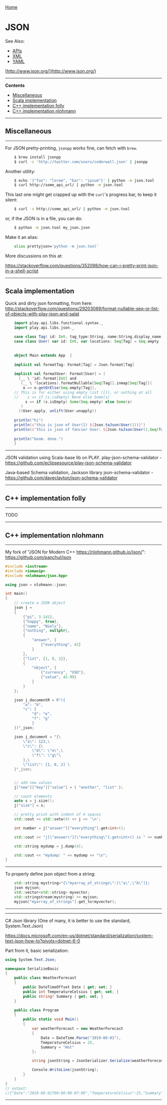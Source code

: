 [Home](Readme.md)
# JSON

See Also:

  - [APIs](APIs.md)
  - [XML](XML.md)
  - [YAML](YAML.md)

[http://www.json.org/](http://www.json.org/)

---

**Contents**

- [Miscellaneous](JSON.md#miscellaneous)
- [Scala implementation](JSON.md#Scala-implementation)
- [C++ implementation folly](JSON.md#c-implementation-folly)
- [C++ implementation nlohmann](JSON.md#c-implementation-nlohmann)

---

## Miscellaneous

---

For JSON pretty-printing, `jsonpp` works fine, can fetch with `brew`.

```bash
    $ brew install jsonpp
    $ curl -s 'http://twitter.com/users/coderwall.json' | jsonpp
```

Another utility:

```bash
    $ echo '{"foo": "lorem", "bar": "ipsum"}' | python -m json.tool
    $ curl http://some_api_url/ | python -m json.tool
```
   
This last one might get crapped up with the `curl`'s progress bar, to keep it silent:
    
```bash
    $ curl -s http://some_api_url/ | python -m json.tool
```

or, if the JSON is in a file, you can do:

```bash
    $ python -m json.tool my_json.json
```

Make it an alias:

```bash
    alias prettyjson='python -m json.tool'
```

More discussions on this at:

https://stackoverflow.com/questions/352098/how-can-i-pretty-print-json-in-a-shell-script

---

## Scala implementation

Quick and dirty json formatting, from here:
http://stackoverflow.com/questions/29203069/format-nullable-seq-or-list-of-objects-with-play-json-and-salat

```Scala
    import play.api.libs.functional.syntax._
    import play.api.libs.json._
    
    case class Tag( id: Int, tag_type:String, name:String,display_name:String)
    case class User( var id: Int, var locations: Seq[Tag] = Seq.empty )
    
    
    object Main extends App  {
    
    implicit val formatTag: Format[Tag] = Json.format[Tag]
    
    implicit val formatUser: Format[User] = (
      (__ \ 'id).format[Int] and
       (__ \ 'locations).formatNullable[Seq[Tag]].inmap[Seq[Tag]](
        o => o.getOrElse(Seq.empty[Tag]),
    // This is for either using empty list ([]), or nothing at all   
    //    s => if (s.isEmpty) None else Some(s)
         s => if (s.isEmpty) Some(Seq.empty) else Some(s)
       )
      )(User.apply, unlift(User.unapply))
    
    println("hi")
    println(s"this is json of User(1) ${Json.toJson(User(1))}")
    println(s"this is json of fancier User: ${Json.toJson(User(1,Seq(Tag(12,"lalal","name","displaynamee"))))}")
    
    println("boom. done.")
    }
```

---

JSON validation using Scala-base lib on PLAY.
play-json-schema-validator - https://github.com/eclipsesource/play-json-schema-validator
 
Java-based Schema validation, Jackson library 
json-schema-validator - https://github.com/daveclayton/json-schema-validator

---

## C++ implementation folly

---


TODO


---

## C++ implementation nlohmann

---

My fork of "JSON for Modern C++ https://nlohmann.github.io/json/":
https://github.com/panchul/json

```C++
#include <iostream>
#include <iomanip>
#include <nlohmann/json.hpp>

using json = nlohmann::json;

int main()
{
    // create a JSON object
    json j =
    {
        {"pi", 3.141},
        {"happy", true},
        {"name", "Niels"},
        {"nothing", nullptr},
        {
            "answer", {
                {"everything", 42}
            }
        },
        {"list", {1, 0, 2}},
        {
            "object", {
                {"currency", "USD"},
                {"value", 42.99}
            }
        }
    };

    json j_documentR = R"({
        "a": "b",
        "c": {
            "d": "e",
            "f": "g"
            }
    })"_json;

    json j_document = "{\
        \"a\": 123,\
        \"c\": {\
            \"d\": \"e\",\
            \"f\": \"g\"\
        },\
        \"list\": [1, 0, 2] \
    }"_json;


    // add new values
    j["new"]["key"]["value"] = { "another", "list" };

    // count elements
    auto s = j.size();
    j["size"] = s;

    // pretty print with indent of 4 spaces
    std::cout << std::setw(4) << j << '\n';

    int number = j["answer"]["everything"].get<int>();

    std::cout << "j[\"answer\"][\"everything\"].get<int>() is " << number << "\n";

    std::string mydump = j.dump(4);

    std::cout << "mydump: " << mydump << "\n";
}
```

---

To properly define json object from a string:

```C++
    std::string mystring="{\"myarray_of_strings\":[\"a\",\"b\"]};
    json myjson;
    std::vector<std::string> myvector;
    std::stringstream(mystring) >> myjson;
    myjson["myarray_of_strings"].get_to(myvector);
```

---

---

C# Json library (One of many, it is better to use the standard, System.Text.Json)

https://docs.microsoft.com/en-us/dotnet/standard/serialization/system-text-json-how-to?pivots=dotnet-6-0

Part from it, basic serialization:

```c#
using System.Text.Json;

namespace SerializeBasic
{
    public class WeatherForecast
    {
        public DateTimeOffset Date { get; set; }
        public int TemperatureCelsius { get; set; }
        public string? Summary { get; set; }
    }

    public class Program
    {
        public static void Main()
        {
            var weatherForecast = new WeatherForecast
            {
                Date = DateTime.Parse("2019-08-01"),
                TemperatureCelsius = 25,
                Summary = "Hot"
            };

            string jsonString = JsonSerializer.Serialize(weatherForecast);

            Console.WriteLine(jsonString);
        }
    }
}
// output:
//{"Date":"2019-08-01T00:00:00-07:00","TemperatureCelsius":25,"Summary":"Hot"}
```

---
